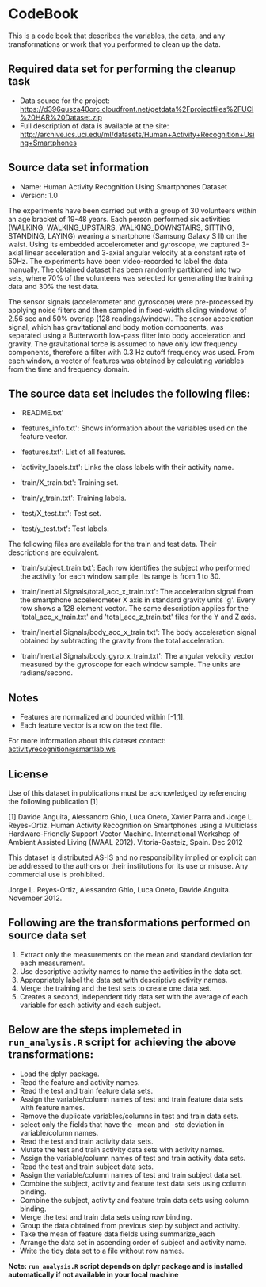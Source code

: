 # CodeBook

This is a code book that describes the variables, the data, and any transformations or work that you performed to clean up the data.

## Required data set for performing the cleanup task

* Data source for the project: https://d396qusza40orc.cloudfront.net/getdata%2Fprojectfiles%2FUCI%20HAR%20Dataset.zip
* Full description of data is available at the site: http://archive.ics.uci.edu/ml/datasets/Human+Activity+Recognition+Using+Smartphones

## Source data set information

* Name: Human Activity Recognition Using Smartphones Dataset
* Version: 1.0

The experiments have been carried out with a group of 30 volunteers within an age bracket of 19-48 years. Each person performed six activities (WALKING, WALKING_UPSTAIRS, WALKING_DOWNSTAIRS, SITTING, STANDING, LAYING) wearing a smartphone (Samsung Galaxy S II) on the waist. Using its embedded accelerometer and gyroscope, we captured 3-axial linear acceleration and 3-axial angular velocity at a constant rate of 50Hz. The experiments have been video-recorded to label the data manually. The obtained dataset has been randomly partitioned into two sets, where 70% of the volunteers was selected for generating the training data and 30% the test data.

The sensor signals (accelerometer and gyroscope) were pre-processed by applying noise filters and then sampled in fixed-width sliding windows of 2.56 sec and 50% overlap (128 readings/window). The sensor acceleration signal, which has gravitational and body motion components, was separated using a Butterworth low-pass filter into body acceleration and gravity. The gravitational force is assumed to have only low frequency components, therefore a filter with 0.3 Hz cutoff frequency was used. From each window, a vector of features was obtained by calculating variables from the time and frequency domain.

## The source data set includes the following files:

- 'README.txt'

- 'features_info.txt': Shows information about the variables used on the feature vector.

- 'features.txt': List of all features.

- 'activity_labels.txt': Links the class labels with their activity name.

- 'train/X_train.txt': Training set.

- 'train/y_train.txt': Training labels.

- 'test/X_test.txt': Test set.

- 'test/y_test.txt': Test labels.

The following files are available for the train and test data. Their descriptions are equivalent.

- 'train/subject_train.txt': Each row identifies the subject who performed the activity for each window sample. Its range is from 1 to 30.

- 'train/Inertial Signals/total_acc_x_train.txt': The acceleration signal from the smartphone accelerometer X axis in standard gravity units 'g'. Every row shows a 128 element vector. The same description applies for the 'total_acc_x_train.txt' and 'total_acc_z_train.txt' files for the Y and Z axis.

- 'train/Inertial Signals/body_acc_x_train.txt': The body acceleration signal obtained by subtracting the gravity from the total acceleration.

- 'train/Inertial Signals/body_gyro_x_train.txt': The angular velocity vector measured by the gyroscope for each window sample. The units are radians/second.

## Notes

- Features are normalized and bounded within [-1,1].
- Each feature vector is a row on the text file.

For more information about this dataset contact: activityrecognition@smartlab.ws

## License

Use of this dataset in publications must be acknowledged by referencing the following publication [1] 

[1] Davide Anguita, Alessandro Ghio, Luca Oneto, Xavier Parra and Jorge L. Reyes-Ortiz. Human Activity Recognition on Smartphones using a Multiclass Hardware-Friendly Support Vector Machine. International Workshop of Ambient Assisted Living (IWAAL 2012). Vitoria-Gasteiz, Spain. Dec 2012

This dataset is distributed AS-IS and no responsibility implied or explicit can be addressed to the authors or their institutions for its use or misuse. Any commercial use is prohibited.

Jorge L. Reyes-Ortiz, Alessandro Ghio, Luca Oneto, Davide Anguita. November 2012.

## Following are the transformations performed on source data set

1. Extract only the measurements on the mean and standard deviation for each measurement.
2. Use descriptive activity names to name the activities in the data set.
3. Appropriately label the data set with descriptive activity names.
4. Merge the training and the test sets to create one data set.
5. Creates a second, independent tidy data set with the average of each variable for each activity and each subject.

## Below are the steps implemeted in ```run_analysis.R``` script for achieving the above transformations:

* Load the dplyr package.
* Read the feature and activity names.
* Read the test and train feature data sets.
* Assign the variable/column names of test and train feature data sets with feature names.
* Remove the duplicate variables/columns in test and train data sets.
* select only the fields that have the -mean and -std deviation in variable/column names.
* Read the test and train activity data sets.
* Mutate the test and train activity data sets with activity names.
* Assign the variable/column names of test and train activity data sets.
* Read the test and train subject data sets.
* Assign the variable/column names of test and train subject data set.
* Combine the subject, activity and feature test data sets using column binding.
* Combine the subject, activity and feature train data sets using column binding.
* Merge the test and train data sets using row binding.
* Group the data obtained from previous step by subject and activity.
* Take the mean of feature data fields using summarize_each
* Arrange the data set in ascending order of subject and activity name.
* Write the tidy data set to a file without row names.

__Note: ```run_analysis.R``` script depends on dplyr package and is installed automatically if not available in your local machine__